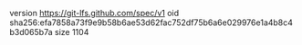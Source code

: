 version https://git-lfs.github.com/spec/v1
oid sha256:efa7858a73f9e9b58b6ae53d62fac752df75b6a6e029976e1a4b8c4b3d065b7a
size 1104
